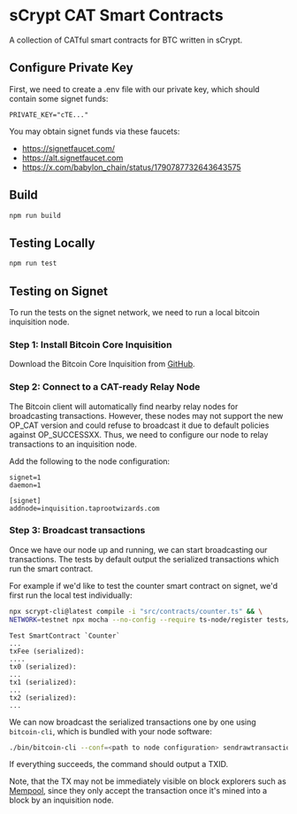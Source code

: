 # sCrypt CAT Smart Contracts

A collection of CATful smart contracts for BTC written in sCrypt.

## Configure Private Key

First, we need to create a .env file with our private key, which should contain some signet funds:

```
PRIVATE_KEY="cTE..."
```

You may obtain signet funds via these faucets:
- https://signetfaucet.com/
- https://alt.signetfaucet.com
- https://x.com/babylon_chain/status/1790787732643643575

## Build

```sh
npm run build
```

## Testing Locally

```sh
npm run test
```

## Testing on Signet

To run the tests on the signet network, we need to run a local bitcoin inquisition node.

### Step 1: Install Bitcoin Core Inquisition

Download the Bitcoin Core Inquisition from [GitHub](https://github.com/bitcoin-inquisition/bitcoin/releases).

### Step 2: Connect to a CAT-ready Relay Node

The Bitcoin client will automatically find nearby relay nodes for broadcasting transactions. However, these nodes may not support the new OP_CAT version and could refuse to broadcast it due to default policies against OP_SUCCESSXX. Thus, we need to configure our node to relay transactions to an inquisition node.

Add the following to the node configuration:
```
signet=1
daemon=1

[signet]
addnode=inquisition.taprootwizards.com
```

### Step 3: Broadcast transactions

Once we have our node up and running, we can start broadcasting our transactions. The tests by default output the serialized transactions which run the smart contract.

For example if we'd like to test the counter smart contract on signet, we'd first run the local test individually:

```sh
npx scrypt-cli@latest compile -i "src/contracts/counter.ts" && \
NETWORK=testnet npx mocha --no-config --require ts-node/register tests/counter.test.ts
```

```
Test SmartContract `Counter`
...
txFee (serialized): 
....
tx0 (serialized): 
...
tx1 (serialized): 
...
tx2 (serialized): 
...
```

We can now broadcast the serialized transactions one by one using `bitcoin-cli`, which is bundled with your node software:

```sh
./bin/bitcoin-cli --conf=<path to node configuration> sendrawtransaction 020000000001022...
```

If everything succeeds, the command should output a TXID.

Note, that the TX may not be immediately visible on block explorers such as [Mempool](https://mempool.space/signet), since they only accept the transaction once it's mined into a block by an inquisition node.
